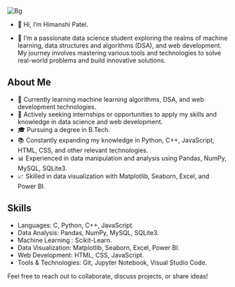 ![Bg](https://github.com/Himanshipatel04/Himanshipatel04/assets/143187472/f7496aa8-75ea-4d1c-8d01-a0476e0cf1e5)



- 👋 Hi, I’m Himanshi Patel.

- 🌱 I’m a passionate data science student exploring the realms of machine learning, data structures and algorithms (DSA), and web development. My journey involves mastering various tools and technologies to solve real-world problems and build innovative solutions.

## About Me

- 🌱 Currently learning machine learning algorithms, DSA, and web development technologies.
- 💼 Actively seeking internships or opportunities to apply my skills and knowledge in data science and web development.
- 🎓 Pursuing a degree in B.Tech.
- 📚 Constantly expanding my knowledge in Python, C++, JavaScript, HTML, CSS, and other relevant technologies.
- 📊 Experienced in data manipulation and analysis using Pandas, NumPy, MySQL, SQLite3.
- 📈 Skilled in data visualization with Matplotlib, Seaborn, Excel, and Power BI.


## Skills

- Languages: C, Python, C++, JavaScript.
- Data Analysis: Pandas, NumPy, MySQL, SQLite3.
- Machine Learning : Scikit-Learn.
- Data Visualization: Matplotlib, Seaborn, Excel, Power BI.
- Web Development: HTML, CSS, JavaScript.
- Tools & Technologies: Git, Jupyter Notebook, Visual Studio Code.

Feel free to reach out to collaborate, discuss projects, or share ideas!



